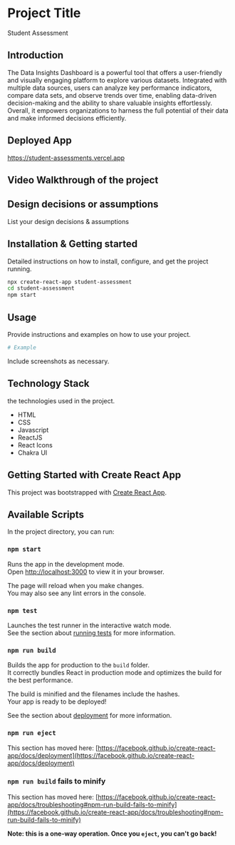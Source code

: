 # Project Title
Student Assessment

## Introduction
The Data Insights Dashboard is a powerful tool that offers a user-friendly and visually engaging platform to explore various datasets. Integrated with multiple data sources, users can analyze key performance indicators, compare data sets, and observe trends over time, enabling data-driven decision-making and the ability to share valuable insights effortlessly. Overall, it empowers organizations to harness the full potential of their data and make informed decisions efficiently.

## Deployed App
https://student-assessments.vercel.app

## Video Walkthrough of the project



## Design decisions or assumptions
List your design decisions & assumptions



## Installation & Getting started
Detailed instructions on how to install, configure, and get the project running.

```bash
npx create-react-app student-assessment
cd student-assessment
npm start
```

## Usage
Provide instructions and examples on how to use your project.

```bash
# Example
```

Include screenshots as necessary.


## Technology Stack
the technologies used in the project.

- HTML
- CSS
- Javascript
- ReactJS
- React Icons
- Chakra UI

## Getting Started with Create React App

This project was bootstrapped with [Create React App](https://github.com/facebook/create-react-app).

## Available Scripts

In the project directory, you can run:

### `npm start`

Runs the app in the development mode.\
Open [http://localhost:3000](http://localhost:3000) to view it in your browser.

The page will reload when you make changes.\
You may also see any lint errors in the console.

### `npm test`

Launches the test runner in the interactive watch mode.\
See the section about [running tests](https://facebook.github.io/create-react-app/docs/running-tests) for more information.

### `npm run build`

Builds the app for production to the `build` folder.\
It correctly bundles React in production mode and optimizes the build for the best performance.

The build is minified and the filenames include the hashes.\
Your app is ready to be deployed!

See the section about [deployment](https://facebook.github.io/create-react-app/docs/deployment) for more information.

### `npm run eject`
This section has moved here: [https://facebook.github.io/create-react-app/docs/deployment](https://facebook.github.io/create-react-app/docs/deployment)

### `npm run build` fails to minify

This section has moved here: [https://facebook.github.io/create-react-app/docs/troubleshooting#npm-run-build-fails-to-minify](https://facebook.github.io/create-react-app/docs/troubleshooting#npm-run-build-fails-to-minify)

**Note: this is a one-way operation. Once you `eject`, you can't go back!**
